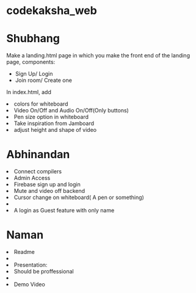 # codekaksha_web

# Shubhang

Make a landing.html page in which you make the front end of the landing page, components:
<ul>
 <li> Sign Up/ Login </li>
 <li> Join room/ Create one </li>
</ul>

In index.html, add 
<li> colors for whiteboard </li>
<li> Video On/Off and Audio On/Off(Only buttons) </li>
<li> Pen size option in whiteboard </li>
<li> Take inspiration from Jamboard</li>
<li> adjust height and shape of video </li>

# Abhinandan 

<li> Connect compilers </li>
<li> Admin Access </li>
<li> Firebase sign up and login </li>
<li> Mute and video off backend </li>
<li> Cursor change on whiteboard( A pen or something) <li>
 <li> A login as Guest feature with only name</li>
 
 # Naman
 
<li> Readme <li>
<li> Presentation:
  <li> Should be proffessional </li>
<li>
 <li> Demo Video </li>
 

